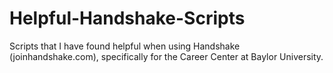 # Helpful-Handshake-Scripts
Scripts that I have found helpful when using Handshake (joinhandshake.com), specifically for the Career Center at Baylor University.

